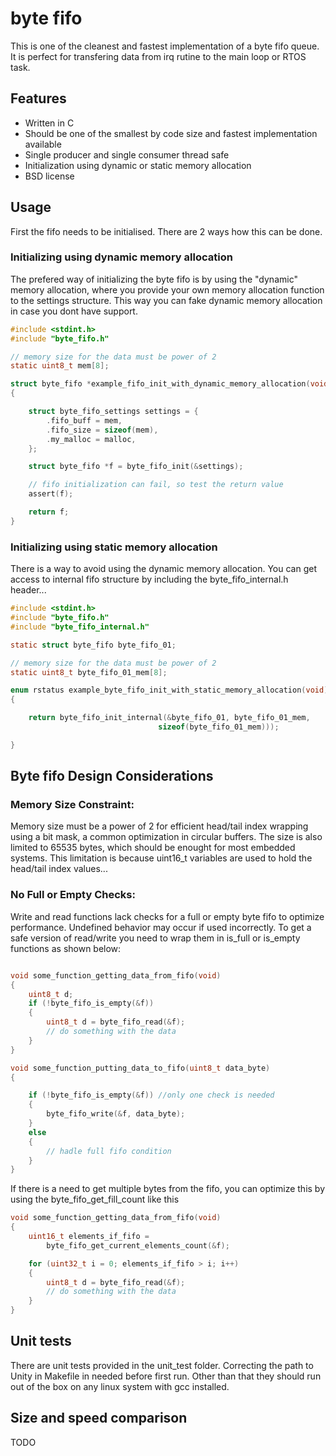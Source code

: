 # byte fifo
This is one of the cleanest and fastest implementation of a byte fifo queue.
It is perfect for transfering data from irq rutine to the main loop or RTOS task.

## Features
* Written in C
* Should be one of the smallest by code size and fastest implementation available
* Single producer and single consumer thread safe
* Initialization using dynamic or static memory allocation
* BSD license

## Usage

First the fifo needs to be initialised. There are 2 ways how this can be done.

### Initializing using dynamic memory allocation
The prefered way of initializing the byte fifo is by using the "dynamic" memory allocation,
where you provide your own memory allocation function to the settings structure. This way 
you can fake dynamic memory allocation in case you dont have support.

``` c
#include <stdint.h>
#include "byte_fifo.h"

// memory size for the data must be power of 2
static uint8_t mem[8];

struct byte_fifo *example_fifo_init_with_dynamic_memory_allocation(void)
{

	struct byte_fifo_settings settings = {
		.fifo_buff = mem,
		.fifo_size = sizeof(mem),
		.my_malloc = malloc,
	};

    struct byte_fifo *f = byte_fifo_init(&settings);

    // fifo initialization can fail, so test the return value
    assert(f);

    return f;
}

```

### Initializing using static memory allocation
There is a way to avoid using the dynamic memory allocation. You can get access to internal
fifo structure by including the byte_fifo_internal.h header...

``` c
#include <stdint.h>
#include "byte_fifo.h"
#include "byte_fifo_internal.h"

static struct byte_fifo byte_fifo_01;

// memory size for the data must be power of 2
static uint8_t byte_fifo_01_mem[8];

enum rstatus example_byte_fifo_init_with_static_memory_allocation(void)
{

    return byte_fifo_init_internal(&byte_fifo_01, byte_fifo_01_mem, 
                                 sizeof(byte_fifo_01_mem)));

}

```

## Byte fifo Design Considerations

### Memory Size Constraint:

Memory size must be a power of 2 for efficient head/tail index
wrapping using a bit mask, a common optimization in circular
buffers. The size is also limited to 65535 bytes, which should be
enought for most embedded systems. This limitation is because uint16_t
variables are used to hold the head/tail index values...

### No Full or Empty Checks:

Write and read functions lack checks for a full or empty byte fifo to
optimize performance. Undefined behavior may occur if used
incorrectly. To get a safe version of read/write you need to wrap them
in is_full or is_empty functions as shown below:

``` c

void some_function_getting_data_from_fifo(void)
{
    uint8_t d;
    if (!byte_fifo_is_empty(&f))
    {
        uint8_t d = byte_fifo_read(&f);
        // do something with the data
    }
}

void some_function_putting_data_to_fifo(uint8_t data_byte)
{

    if (!byte_fifo_is_empty(&f)) //only one check is needed
    {
        byte_fifo_write(&f, data_byte);
    }
    else
    {
        // hadle full fifo condition
    }
}

```

If there is a need to get multiple bytes from the fifo, you can
optimize this by using the byte_fifo_get_fill_count like this

``` c
void some_function_getting_data_from_fifo(void)
{
    uint16_t elements_if_fifo = 
        byte_fifo_get_current_elements_count(&f);

    for (uint32_t i = 0; elements_if_fifo > i; i++)
    {
        uint8_t d = byte_fifo_read(&f);
        // do something with the data
    }
}

```

## Unit tests
There are unit tests provided in the unit_test folder. 
Correcting the path to Unity in Makefile in needed before first
run. Other than that they should run out of the box on any linux
system with gcc installed. 

## Size and speed comparison
TODO


